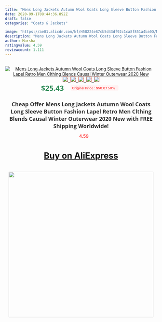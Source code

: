 ```yaml
---
title: "Mens Long Jackets Autumn Wool Coats Long Sleeve Button Fashion Lapel Retro Men Clthing Blends Causal Winter Outerwear 2020 New"
date: 2020-09-1T08:44:36.892Z
draft: false
categories: "Coats & Jackets"

image: "https://ae01.alicdn.com/kf/H58224e87cb5d43df92c1ca8f851a4ba0O/Mens-Long-Jackets-Autumn-Wool-Coats-Long-Sleeve-Button-Fashion-Lapel-Retro-Men-Clthing-Blends-Causal.jpg"
description: "Mens Long Jackets Autumn Wool Coats Long Sleeve Button Fashion Lapel Retro Men Clthing Blends Causal Winter Outerwear 2020 New"
author: Marsha
ratingvalue: 4.59
reviewcount: 1.111
---
```

<br>
<div style="text-align: center;">
<a href="https://s.click.aliexpress.com/e/_9Izmnj" target="_blank" rel="nofollow noopener noreferrer"><img alt="Mens Long Jackets Autumn Wool Coats Long Sleeve Button Fashion Lapel Retro Men Clthing Blends Causal Winter Outerwear 2020 New" class="magnifier-image" src="https://ae01.alicdn.com/kf/H58224e87cb5d43df92c1ca8f851a4ba0O/Mens-Long-Jackets-Autumn-Wool-Coats-Long-Sleeve-Button-Fashion-Lapel-Retro-Men-Clthing-Blends-Causal.jpg_640x640.jpg">
<br>
<img style="border:1px solid salmon" src="https://ae01.alicdn.com/kf/H58224e87cb5d43df92c1ca8f851a4ba0O/Mens-Long-Jackets-Autumn-Wool-Coats-Long-Sleeve-Button-Fashion-Lapel-Retro-Men-Clthing-Blends-Causal.jpg_120x120.jpg">&nbsp;&nbsp;<img style="border:1px solid salmon" src="https://ae01.alicdn.com/kf/Hc6e7193c7a0f4b72b6026d167b44dc479/Mens-Long-Jackets-Autumn-Wool-Coats-Long-Sleeve-Button-Fashion-Lapel-Retro-Men-Clthing-Blends-Causal.jpg_120x120.jpg">&nbsp;&nbsp;<img style="border:1px solid salmon" src="https://ae01.alicdn.com/kf/H32c887d1cddc454791d245ddbe93ae36D/Mens-Long-Jackets-Autumn-Wool-Coats-Long-Sleeve-Button-Fashion-Lapel-Retro-Men-Clthing-Blends-Causal.jpg_120x120.jpg">&nbsp;&nbsp;<img style="border:1px solid salmon" src="https://ae01.alicdn.com/kf/H9215a161a679470a9a1e352b7601fbcfy/Mens-Long-Jackets-Autumn-Wool-Coats-Long-Sleeve-Button-Fashion-Lapel-Retro-Men-Clthing-Blends-Causal.jpg_120x120.jpg">&nbsp;&nbsp;<img style="border:1px solid salmon" src="https://ae01.alicdn.com/kf/Hcbc0f6ef6e44462ab5c12d9367143b95g/Mens-Long-Jackets-Autumn-Wool-Coats-Long-Sleeve-Button-Fashion-Lapel-Retro-Men-Clthing-Blends-Causal.jpg_120x120.jpg"></a></div><br0>
<div style="text-align: center;"><span style="background-color: white; border: 0px; box-sizing: border-box; color: seagreen; display: inline-block; font-family: &quot;open sans&quot; , &quot;arial&quot; , &quot;helvetica&quot; , sans-serif , &quot;heiti&quot;; font-size: 24px; font-stretch: inherit; font-weight: 700; line-height: inherit; margin: 0px 10px 0px 0px; padding: 0px; vertical-align: middle;">$25.43 </span>
<span style="background: rgb(255 , 241 , 241); border-radius: 3px; border: 0px; box-sizing: border-box; color: #ff4747; display: inline-block; font-family: inherit; font-size: 12px; font-stretch: inherit; font-style: inherit; font-variant: inherit; font-weight: 600; line-height: inherit; margin: 0px; padding: 2px 5px; transform: scale(0.9); vertical-align: middle;">Original Price : <b style="text-decoration: line-through;">$50.87 </b> 50%&nbsp;&nbsp;</span></div>
<h1 style="color: #333333; display: inline-block; font-family: &quot;open sans&quot; , &quot;arial&quot; , &quot;helvetica&quot; , sans-serif , &quot;heiti&quot;; font-size: 18px; font-stretch: inherit; font-weight: 700; text-align: center;">Cheap Offer Mens Long Jackets Autumn Wool Coats Long Sleeve Button Fashion Lapel Retro Men Clthing Blends Causal Winter Outerwear 2020 New with FREE Shipping Worldwide!</h1>
<div style="color: #ff4747; text-align: center;">
<img src="https://4.bp.blogspot.com/-M0ZcTcb-5uY/XleCXlxnR4I/AAAAAAAAAEc/OrjgMkXV1oMQFaCRZj5HQwOCBcu3w1FegCPcBGAYYCw/s1600/star.png" style="height: 15px;">&nbsp;<b>4.59</b></div>
<div class="button_cont" align="center"><a class="buynow_a" href="https://s.click.aliexpress.com/e/_9Izmnj" target="_blank" rel="nofollow noopener noreferrer"><H1>Buy on AliExpress</H1></a></div><br>
<div class="separator" style="clear: both; text-align: center;">
<img src="https://lh3.googleusercontent.com/-pTy5HemUv9M/XlePHvY0dAI/AAAAAAAAAE4/0nX5iRUoIWY8eMW9Dpxeirr157OZliDIgCLcBGAsYHQ/s1600/badge.gif" width="480">
</div>
